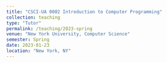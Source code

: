 ```yaml
---
title: "CSCI-UA 0002 Introduction to Computer Programming"
collection: teaching
type: "Tutor"
permalink: /teaching/2023-spring
venue: "New York University, Computer Science"
semester: Spring
date: 2023-01-23
location: "New York, NY"
---
```


<!---

[Common Course Syllabus](https://cs.nyu.edu/elearning/CSCI_UA_0002/common_syllabus.php)

In-class Tutoring
======
[CSCI-UA.0002-006](https://cs.nyu.edu/courses/fall22/CSCI-UA.0002-006/) with Prof. [David Prager](https://www.sps.nyu.edu/homepage/academics/faculty-directory/20453-david-a-prager.html): 
Monday/Wednesday 12:30-13:45 at [Kimmel Center 803](https://goo.gl/maps/dBMHcEi4cVZ7sbau7)

[CSCI-UA.0002-010](https://cs.nyu.edu/courses/fall22/CSCI-UA.0002-010/) with Prof. [Khye Borg Liew](https://www.linkedin.com/in/khye-borg/): Tuesday/Thursday 15:30-16:45 ONLINE


Online Drop-in Tutoring
======
[Zoom](https://nyu.zoom.us/j/96138221304)

Friday 21:15-22:15

Saturday 18:15-22:15

Sunday 19:15-22:15


In-person Tutoring
======
Thursday 17:00-21:00 at [Warren Weaver Hall 202](https://maps.google.com/maps?hl=en&q=Warren%20Weaver%20Hall%20room%20202)

-->
